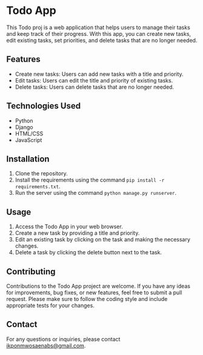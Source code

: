 # Todo App

This Todo proj is a web application that helps users to manage their tasks and keep track of their progress. With this app, you can create new tasks, edit existing tasks, set priorities, and delete tasks that are no longer needed.

## Features

- Create new tasks: Users can add new tasks with a title and priority.
- Edit tasks: Users can edit the title and priority of existing tasks.
- Delete tasks: Users can delete tasks that are no longer needed.

## Technologies Used

- Python
- Django
- HTML/CSS
- JavaScript

## Installation

1. Clone the repository.
2. Install the requirements using the command `pip install -r requirements.txt`.
3. Run the server using the command `python manage.py runserver`.

## Usage

1. Access the Todo App in your web browser.
3. Create a new task by providing a title and priority.
4. Edit an existing task by clicking on the task and making the necessary changes.
6. Delete a task by clicking the delete button next to the task.

## Contributing

Contributions to the Todo App project are welcome. If you have any ideas for improvements, bug fixes, or new features, feel free to submit a pull request. Please make sure to follow the coding style and include appropriate tests for your changes.

## Contact

For any questions or inquiries, please contact ikponmwosaenabs@gmail.com.
